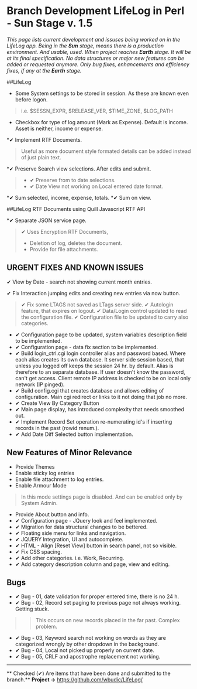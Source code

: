 # Branch Development LifeLog in Perl - Sun Stage v. 1.5

*This page lists current development and issuses being worked on in the LifeLog app. Being in the **Sun** stage, means there is a production environment. And usable, used. When project reaches **Earth** stage. It will be at its final specification. No data structures or major new features can be added or requested anymore. Only bug fixes, enhancements and efficiency fixes, if any at the **Earth** stage.*

##LifeLog 

* Some System settings to be stored in session. As these are  known even before logon.
> i.e. $SESSN_EXPR, $RELEASE_VER, $TIME_ZONE, $LOG_PATH
* Checkbox for type of log amount (Mark as Expense). Default is income. Asset is neither, income or expense.

*&#10004; Implement RTF Documents.
> Useful as more document style formated details can be added instead of just plain text.

*&#10004; Preserve Search view selections. After edits and submit.
> * &#10004; Preserve from to date selections.
> * &#10004; Date View not working on Local entered date format.

*&#10004; Sum selected, income, expense, totals. 
*&#10004; Sum on view.

##LifeLog RTF Documents using Quill Javascript RTF API

*&#10004; Separate JSON service page.
> &#10004; Uses Encryption RTF Documents,
>* Deletion of log, deletes the document.
>* Provide for file attachments. 

 
## URGENT FIXES AND KNOWN ISSUES
&#10004; View by Date - search not showing current month entries.

&#10004; Fix Interaction jumping edits and creating new entries via now button.
>&#10004;  Fix some LTAGS not saved as LTags server side.
&#10004; Autologin feature, that expires on logout.
&#10004; Data/Login control updated to read the configuration file.
&#10004; Configuration file to be updated to carry also categories.
* &#10004; Configuration page to be updated, system variables description field to be implemented.
* &#10004; Configuration page - data fix section to be implemented.
* &#10004; Build login_ctrl.cgi login controller alias and password based. Where each alias creates its own database. It server side session based, that unless you logged off keeps the session 24 hr. by default. Alias is therefore to an separate database. If user doesn't know the password, can't get access. Client remote IP address is checked to be on local only network (IP pinged).
* &#10004; Build config.cgi that creates database and allows editing of configuration. Main cgi redirect or links to it not doing that job no more.
* &#10004; Create View By Category Button
* &#10004; Main page display, has introduced complexity that needs smoothed out.
* &#10004; Implement Record Set operation re-numerating id's if inserting records in the past (rowid renum.).
* &#10004; Add Date Diff Selected button implementation.


## New Features of Minor Relevance
* Provide Themes
* Enable sticky log entries
* Enable file attachment to log entries.
* Enable Armour Mode
> In this mode settings page is disabled. And can be enabled only by System Admin.
* Provide About button and info.
* &#10004; Configuration page - JQuery look and feel implemented.
* &#10004; Migration for data structural changes to be bettered.
* &#10004; Floating side menu for links and navigation.
* &#10004; JQUERY Integration, UI and autocomplete.
* &#10004; HTML - Align [Reset View] button in search panel, not so visible.
* &#10004; Fix CSS spacing.
* &#10004; Add other categories. i.e. Work, Recurring.
* &#10004; Add category description column and page, view and editing.

## Bugs
* &#10004; Bug - 01, date validation for proper entered time, there is no 24 h.
* &#10004; Bug - 02, Record set paging to previous page not always working. Getting stuck.
>> This occurs on new records placed in the far past. Complex problem.
* &#10004; Bug - 03, Keyword search not working on words as they are categorized wrongly by other dropdown in the background.
* &#10004; Bug - 04, Local not picked up properly on current date.
* &#10004; Bug - 05, CRLF and apostrophe replacement not working.
***

** Checked (&#10004;) Are items that have been done and submitted to the branch.**
**Project ->**  https://github.com/wbudic/LifeLog/
